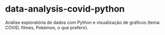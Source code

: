 # data-analysis-covid-python
Análise exploratória de dados com Python e visualização de gráficos (tema: COVID, filmes, Pokémon, o que preferir).
